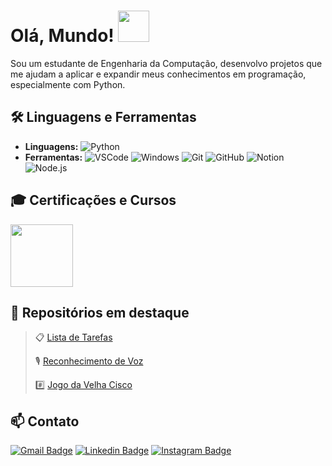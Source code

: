 # Olá, Mundo!  <img src="https://github.com/user-attachments/assets/b97ad4e5-0e49-45fd-ab52-66b7d6a6a738" width="50">

Sou um estudante de Engenharia da Computação, desenvolvo projetos que me ajudam a aplicar e expandir meus conhecimentos em programação, especialmente com Python.

## 🛠️ Linguagens e Ferramentas

- **Linguagens:** 
![Python](https://img.shields.io/badge/Python-blue?style=flat-square&logo=python&logoColor=white)
- **Ferramentas:** 
![VSCode](https://img.shields.io/badge/-VSCode-0085D1?style=flat-square&logo=visual-studio-code&logoColor=white) 
![Windows](https://img.shields.io/badge/-Windows-00ADEF?style=flat-square&logo=windows&logoColor=white)
![Git](https://img.shields.io/badge/Git-orange?style=flat-square&logo=GIT&logoColor=white)
![GitHub](https://img.shields.io/badge/GitHub-black?style=flat-square&logo=GitHub&logoColor=white)
![Notion](https://img.shields.io/badge/Notion-black?style=flat-square&logo=Notion&logoColor=white)
![Node.js](https://img.shields.io/badge/Node.js-gray?style=flat-square&logo=Node.js&logoColor=green)

## 🎓 Certificações e Cursos
[<img src="https://images.credly.com/size/110x110/images/68c0b94d-f6ac-40b1-a0e0-921439eb092e/image.png" height="100"></a>](https://www.credly.com/badges/2e3298a5-c535-4c7d-9631-71c883509b88/linked_in?t=t3mkq2)

## 📂 Repositórios em destaque

>📋 [Lista de Tarefas](https://github.com/pedrolucasfonseca/Lista-de-Tarefas)
>
>🎙️ [Reconhecimento de Voz](https://github.com/pedrolucasfonseca/Reconhecimento-de-Voz)
>
>#️⃣ [Jogo da Velha Cisco](https://github.com/pedrolucasfonseca/Jogo-da-Velha-Cisco-Academy-Networking)

## 📫 Contato

[![Gmail Badge](https://img.shields.io/badge/gmail-red?style=for-the-badge&logo=gmail&logoColor=white&link=mailto:pedrolucasfonseca98@gmail.com)](mailto:pedrolucasfonseca98@gmail.com)
[![Linkedin Badge](https://img.shields.io/badge/Linkedin-blue?style=for-the-badge&logo=Linkedin&logoColor=white&link=https%3A%2F%2Fwww.linkedin.com%2Fin%2Fpedro-lucas-fonseca-vieira-78a90a376)](https://www.linkedin.com/in/pedro-lucas-fonseca-vieira-78a90a376)
[![Instagram Badge](https://img.shields.io/badge/Instagram-E4405F?style=for-the-badge&logo=Instagram&logoColor=white&link=https%3A%2F%2Fwww.instagram.com%2Fpedrolucas.fv)](https://www.instagram.com/pedrolucas.fv)
